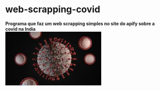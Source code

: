 # web-scrapping-covid
**Programa que faz um web scrapping simples no site do apify sobre a covid na India**
<br>
<img src="images.jpg"></img>
